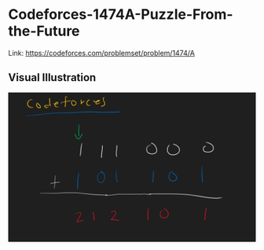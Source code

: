 # Codeforces-1474A-Puzzle-From-the-Future
Link: https://codeforces.com/problemset/problem/1474/A
## Visual Illustration
![](vis.png)
